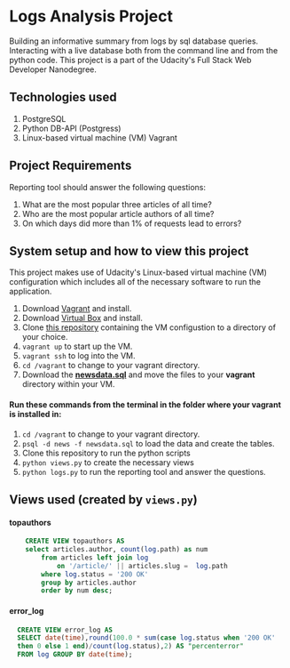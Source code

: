 # Logs Analysis Project
Building an informative summary from logs by sql database queries. Interacting with a live database both from the command line and from the python code. This project is a part of the Udacity's Full Stack Web Developer Nanodegree.

## Technologies used
1. PostgreSQL
2. Python DB-API (Postgress)
3. Linux-based virtual machine (VM) Vagrant

## Project Requirements
Reporting tool should answer the following questions:
1. What are the most popular three articles of all time?
2. Who are the most popular article authors of all time?
3. On which days did more than 1% of requests lead to errors?


## System setup and how to view this project
This project makes use of Udacity's Linux-based virtual machine (VM) configuration which includes all of the necessary software to run the application.
1. Download [Vagrant](https://www.vagrantup.com/) and install.
2. Download [Virtual Box](https://www.virtualbox.org/) and install. 
3. Clone [this repository](https://github.com/udacity/fullstack-nanodegree-vm.) containing the VM configustion to a directory of your choice.
4. ```vagrant up``` to start up the VM.
5. ```vagrant ssh``` to log into the VM.
6. ```cd /vagrant``` to change to your vagrant directory.
7. Download the [**newsdata.sql**](https://d17h27t6h515a5.cloudfront.net/topher/2016/August/57b5f748_newsdata/newsdata.zip) and move the files to your **vagrant** directory within your VM.

#### Run these commands from the terminal in the folder where your vagrant is installed in: 
1. ```cd /vagrant``` to change to your vagrant directory.
2. ```psql -d news -f newsdata.sql``` to load the data and create the tables.
3. Clone this repository to run the python scripts
4. ```python views.py``` to create the necessary views
5. ```python logs.py``` to run the reporting tool and answer the questions.


## Views used (created by ```views.py```)
#### topauthors
````sql
    CREATE VIEW topauthors AS
    select articles.author, count(log.path) as num
        from articles left join log
            on '/article/' || articles.slug =  log.path
        where log.status = '200 OK'
        group by articles.author
        order by num desc;
````
#### error_log
````sql
  CREATE VIEW error_log AS
  SELECT date(time),round(100.0 * sum(case log.status when '200 OK'
  then 0 else 1 end)/count(log.status),2) AS "percenterror"
  FROM log GROUP BY date(time);
````
